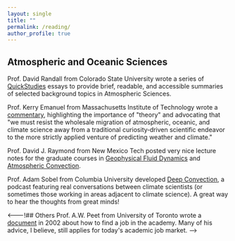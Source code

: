 ```yaml
---
layout: single
title: ""
permalink: /reading/
author_profile: true
---
```


## Atmospheric and Oceanic Sciences
Prof. David Randall from Colorado State University wrote a series of [QuickStudies](http://hogback.atmos.colostate.edu/group/dave/QuickStudies.html) essays to provide brief, readable, and accessible summaries of selected background topics in Atmospheric Sciences. 

Prof. Kerry Emanuel from Massachusetts Institute of Technology wrote a [commentary](https://agupubs.onlinelibrary.wiley.com/doi/full/10.1029/2019AV000129), highlighting the importance of "theory" and advocating that "we must resist the wholesale migration of atmospheric, oceanic, and climate science away from a traditional curiosity‐driven scientific endeavor to the more strictly applied
venture of predicting weather and climate."

Prof. David J. Raymond from New Mexico Tech posted very nice lecture notes for the graduate courses in [Geophysical Fluid Dynamics](http://kestrel.nmt.edu/~raymond/classes/ph589/index.xhtml) and [Atmospheric Convection](http://kestrel.nmt.edu/~raymond/classes/ph536/index.xhtml).

Prof. Adam Sobel from Columbia University developed [Deep Convection](https://deep-convection.org/episode-archive/), a podcast featuring real conversations between climate scientists (or sometimes those working in areas adjacent to climate science). A great way to hear the thoughts from great minds! 

<---!## Others
Prof. A.W. Peet from University of Toronto wrote a [document](https://kiwi.to/stuff/pep-to/career2002.pdf) in 2002 about how to find a job in the academy. Many of his advice, I believe, still applies for today's academic job market. -->
